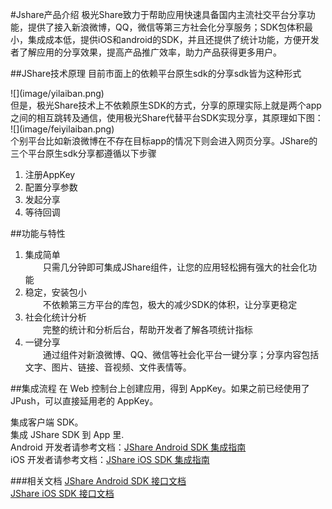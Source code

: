 #Jshare产品介绍
极光Share致力于帮助应用快速具备国内主流社交平台分享功能，提供了接入新浪微博，QQ，微信等第三方社会化分享服务；SDK包体积最小，集成成本低，提供iOS和android的SDK，并且还提供了统计功能，方便开发者了解应用的分享效果，提高产品推广效率，助力产品获得更多用户。


##JShare技术原理
目前市面上的依赖平台原生sdk的分享sdk皆为这种形式
<div>
![](image/yilaiban.png)
</div>
但是，极光Share技术上不依赖原生SDK的方式，分享的原理实际上就是两个app之间的相互跳转及通信，使用极光Share代替平台SDK实现分享，其原理如下图：
<div>
![](image/feiyilaiban.png)
</div>
个别平台比如新浪微博在不存在目标app的情况下则会进入网页分享。JShare的三个平台原生sdk分享都遵循以下步骤

1. 注册AppKey
2. 配置分享参数
3. 发起分享
4. 等待回调

##功能与特性
1. 集成简单<br>
	&emsp;&emsp;只需几分钟即可集成JShare组件，让您的应用轻松拥有强大的社会化功能
2. 稳定，安装包小<br>
	&emsp;&emsp;不依赖第三方平台的库包，极大的减少SDK的体积，让分享更稳定
3. 社会化统计分析<br>
	&emsp;&emsp;完整的统计和分析后台，帮助开发者了解各项统计指标
4. 一键分享<br>
	&emsp;&emsp;通过组件对新浪微博、QQ、微信等社会化平台一键分享；分享内容包括文字、图片、链接、音视频、文件表情等。
	
##集成流程
在 Web 控制台上创建应用，得到 AppKey。如果之前已经使用了 JPush，可以直接延用老的 AppKey。

集成客户端 SDK。<br>
集成 JShare SDK 到 App 里.<br>
Android 开发者请参考文档：[JShare Android SDK 集成指南](../client/Android/android_sdk.md)<br>
iOS 开发者请参考文档：[JShare iOS SDK 集成指南](../client/iOS/ios_sdk.md)<br>

###相关文档
[JShare Android SDK 接口文档](../client/Android/android_api.md)<br>
[JShare iOS SDK 接口文档](../client/iOS/ios_api.md)












	
